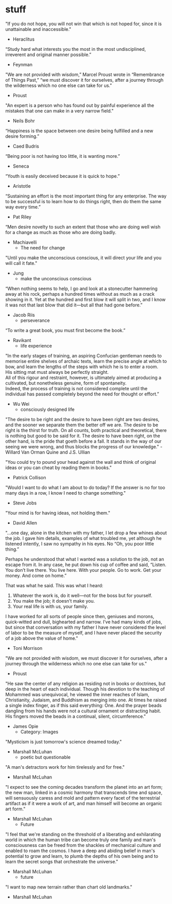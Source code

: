 # stuff

"If you do not hope, you will not win that which is not hoped for, since it is unattainable and inaccessible."

- Heraclitus

“Study hard what interests you the most in the most undisciplined, irreverent and original manner possible.”

- Feynman

"We are not provided with wisdom,” Marcel Proust wrote in “Remembrance of Things Past,” “we must discover it for ourselves, after a journey through the wilderness which no one else can take for us."

- Proust

"An expert is a person who has found out by painful experience all the mistakes that one can make in a very narrow field."

- Neils Bohr

“Happiness is the space between one desire being fulfilled and a new desire forming.”

- Caed Budris

“Being poor is not having too little, it is wanting more.”

- Seneca

“Youth is easily deceived because it is quick to hope.”

- Aristotle

“Sustaining an effort is the most important thing for any enterprise. The way to be successful is to learn how to do things right, then do them the same way every time.”

- Pat Riley

“Men desire novelty to such an extent that those who are doing well wish for a change as much as those who are doing badly.

- Machiavelli
  - The need for change

"Until you make the unconscious conscious, it will direct your life and you will call it fate."

- Jung
  - make the unconscious conscious

“When nothing seems to help, I go and look at a stonecutter hammering away at his rock, perhaps a hundred times without as much as a crack showing in it. Yet at the hundred and first blow it will split in two, and I know it was not that last blow that did it—but all that had gone before.”

- Jacob Riis
  - perseverance

“To write a great book, you must first become the book.”

- Ravikant
  - life experience

"In the early stages of training, an aspiring Confucian gentleman needs to memorise entire shelves of archaic texts, learn the precise angle at which to bow, and learn the lengths of the steps with which he is to enter a room.  
His sitting mat must always be perfectly straight.  
All of this rigour and restraint, however, is ultimately aimed at producing a cultivated, but nonetheless genuine, form of spontaneity.  
Indeed, the process of training is not considered complete until the individual has passed completely beyond the need for thought or effort.”

- Wu Wei
  - consciously designed life

"The desire to be right and the desire to have been right are two desires, and the sooner we separate them the better off we are. The desire to be right is the thirst for truth. On all counts, both practical and theoretical, there is nothing but good to be said for it. The desire to have been right, on the other hand, is the pride that goeth before a fall. It stands in the way of our seeing we were wrong, and thus blocks the progress of our knowledge." - Willard Van Orman Quine and J.S. Ullian

"You could try to pound your head against the wall and think of original ideas or you can cheat by reading them in books."

- Patrick Collison

"Would I want to do what I am about to do today? If the answer is no for too many days in a row, I know I need to change something."

- Steve Jobs

"Your mind is for having ideas, not holding them."

- David Allen

"...one day, alone in the kitchen with my father, I let drop a few whines about the job. I gave him details, examples of what troubled me, yet although he listened intently, I saw no sympathy in his eyes. No “Oh, you poor little thing.”

Perhaps he understood that what I wanted was a solution to the job, not an escape from it. In any case, he put down his cup of coffee and said, “Listen. You don’t live there. You live here. With your people. Go to work. Get your money. And come on home.”

That was what he said. This was what I heard:

1. Whatever the work is, do it well—not for the boss but for yourself.
2. You make the job; it doesn’t make you.
3. Your real life is with us, your family.

I have worked for all sorts of people since then, geniuses and morons, quick-witted and dull, bighearted and narrow. I’ve had many kinds of jobs, but since that conversation with my father I have never considered the level of labor to be the measure of myself, and I have never placed the security of a job above the value of home."

- Toni Morrison

"We are not provided with wisdom, we must discover it for ourselves, after a journey through the wilderness which no one else can take for us."

- Proust

"He saw the center of any religion as residing not in books or doctrines, but deep in the heart of each individual. Though his devotion to the teaching of Mohammed was unequivocal, he viewed the inner reaches of Islam, Christianity, Judaism, and Buddhism as merging into one. At times he raised a single index finger, as if this said everything: One. And the prayer beads dangling from his hands were not a cultural ornament or distracting habit. His fingers moved the beads in a continual, silent, circumference."

- James Opie
  - Category: Images

"Mysticism is just tomorrow's science dreamed today."

- Marshall McLuhan
  - poetic but questionable

"A man's detractors work for him tirelessly and for free."

- Marshall McLuhan

"I expect to see the coming decades transform the planet into an art form; the new man, linked in a cosmic harmony that transcends time and space, will sensuously caress and mold and pattern every facet of the terrestrial artifact as if it were a work of art, and man himself will become an organic art form."

- Marshall McLuhan
  - Future

"I feel that we're standing on the threshold of a liberating and exhilarating world in which the human tribe can become truly one family and man's consciousness can be freed from the shackles of mechanical culture and enabled to roam the cosmos. I have a deep and abiding belief in man's potential to grow and learn, to plumb the depths of his own being and to learn the secret songs that orchestrate the universe."

- Marshall McLuhan
  - future

"I want to map new terrain rather than chart old landmarks."

- Marshall McLuhan
